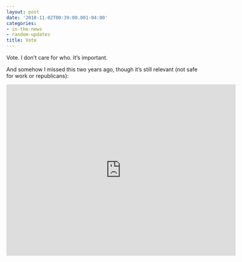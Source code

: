 ```yaml
---
layout: post
date: '2010-11-02T00:39:00.001-04:00'
categories:
- in-the-news
- random-updates
title: Vote
---
```


Vote. I don’t care for who. It’s important.

And somehow I missed this two years ago, though it’s still relevant (not safe for work or republicans):

<iframe width="600" height="450" src="https://www.youtube.com/embed/0vtHwWReGU0" title="5 Friends Uncensored" frameborder="0" allow="accelerometer; autoplay; clipboard-write; encrypted-media; gyroscope; picture-in-picture; web-share" allowfullscreen></iframe>